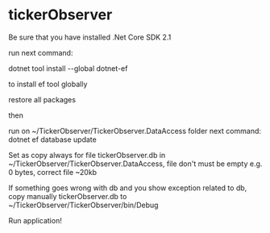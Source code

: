 # tickerObserver
Be sure that you have installed .Net Core SDK 2.1

run next command:

dotnet tool install --global dotnet-ef

to install ef tool globally

restore all packages

then

run on ~/TickerObserver/TickerObserver.DataAccess folder next command:
dotnet ef database update

Set as copy always for file tickerObserver.db in ~/TickerObserver/TickerObserver.DataAccess, 
file don't must be empty e.g. 0 bytes,
correct file ~20kb 

If something goes wrong with db and you show exception related to db,
copy manually tickerObserver.db to ~/TickerObserver/TickerObserver/bin/Debug

Run application!
